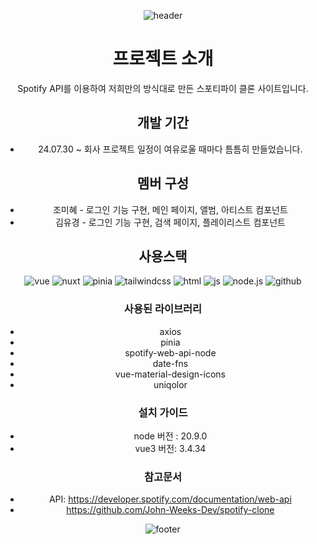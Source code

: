 <div align=center>
  
![header](https://capsule-render.vercel.app/api?type=venom&color=1db954&height=260&section=header&text=Spotify%20Clone&fontSize=90&fontColor=191919)

# 프로젝트 소개
Spotify API를 이용하여 저희만의 방식대로 만든 스포티파이 클론 사이트입니다.

## 개발 기간
* 24.07.30 ~
회사 프로젝트 일정이 여유로울 때마다 틈틈히 만들었습니다.

## 멤버 구성
- 조미혜 - 로그인 기능 구현, 메인 페이지, 앨범, 아티스트 컴포넌트
- 김유경 - 로그인 기능 구현, 검색 페이지, 플레이리스트 컴포넌트

## 사용스택
![vue](https://img.shields.io/badge/Vue.js-35495E?style=for-the-badge&logo=vue.js&logoColor=4FC08D)
![nuxt](https://img.shields.io/badge/Nuxtjs-1db954?style=for-the-badge&logo=Nuxt.js&logoColor=#00DC82)
![pinia](https://img.shields.io/badge/pinia-ffd859?style=for-the-badge&logo=pinia&logoColor=black)
![tailwindcss](https://img.shields.io/badge/Tailwind_CSS-38B2AC?style=for-the-badge&logo=tailwind-css&logoColor=white)
![html](https://img.shields.io/badge/HTML5-E34F26?style=for-the-badge&logo=html5&logoColor=white)
![js](https://img.shields.io/badge/JavaScript-F7DF1E?style=for-the-badge&logo=JavaScript&logoColor=white)
![node.js](https://img.shields.io/badge/Node.js-43853D?style=for-the-badge&logo=node.js&logoColor=white)
![github](https://img.shields.io/badge/GitHub-100000?style=for-the-badge&logo=github&logoColor=white)

### 사용된 라이브러리
- axios
- pinia
- spotify-web-api-node
- date-fns
- vue-material-design-icons
- uniqolor

### 설치 가이드
- node 버전 : 20.9.0
- vue3 버전: 3.4.34

### 참고문서
- API: https://developer.spotify.com/documentation/web-api
- https://github.com/John-Weeks-Dev/spotify-clone

![footer](https://capsule-render.vercel.app/api?section=footer&type=waving&color=7F7FD5)

</div>
